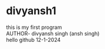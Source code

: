 # divyansh1
this is my first program
<br>
AUTHOR- divyansh singh (ansh singh)
<br>
hello github
12-1-2024

